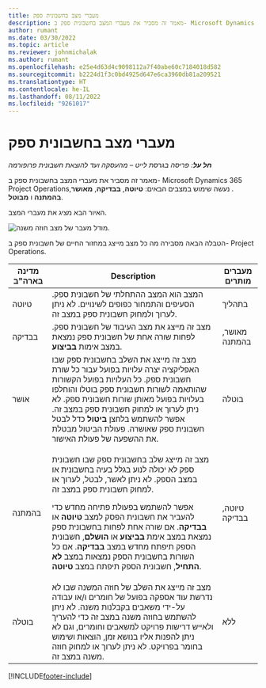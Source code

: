 ```yaml
---
title: מעברי מצב בחשבונית ספק
description: מאמר זה מסביר את מעברי המצב בחשבונית ספק ב- Microsoft Dynamics 365 Project Operations‏.
author: rumant
ms.date: 03/30/2022
ms.topic: article
ms.reviewer: johnmichalak
ms.author: rumant
ms.openlocfilehash: e25e4d63d4c9098112a7f40abe60c7184018d582
ms.sourcegitcommit: b2224d1f3c0bd4925d647e6ca3960db81a209521
ms.translationtype: HT
ms.contentlocale: he-IL
ms.lasthandoff: 08/11/2022
ms.locfileid: "9261017"
---
```

# <a name="state-transitions-on-a-vendor-invoice"></a>מעברי מצב בחשבונית ספק

_**חל על**: פריסה בגרסת לייט – מהעסקה ועד להוצאת חשבונית פרופורמה_

מאמר זה מסביר את מעברי המצב בחשבונית ספק ב- Microsoft Dynamics 365 Project Operations‏. נעשה שימוש במצבים הבאים: **טיוטה**, **בבדיקה**, **מאושר**, **בהמתנה** ו **מבוטל**.

האיור הבא מציג את מעברי המצב.

![מודל מעבר של מצב חוזה משנה.](../media/VI_State_Model.jpg)

הטבלה הבאה מסבירה מה כל מצב מייצג במחזור החיים של חשבונית ספק ב- Project Operations.

| מדינה בארה"ב | Description | מעברים מותרים |
| --- | --- | --- |
| טיוטה | המצב הוא המצב ההתחלתי של חשבונית ספק. הסעיפים והתמחור כפופים לשינויים. לא ניתן לערוך ולמחוק חשבונית ספק במצב זה. | בתהליך |
| בבדיקה | מצב זה מייצג את מצב העיבוד של חשבונית ספק. לפחות שורה אחת של חשבונית ספק נמצאת במצב אימות **בביצוע**. | מאושר, בהמתנה |
| אושר | מצב זה מייצג את השלב בחשבונית ספק שבו האפליקציה יצרה עלויות בפועל עבור כל שורת חשבונית ספק. כל העלויות בפועל הקשורות שהותאמה לשורות חשבונית ספק בוטלו והוחלפו בעלויות בפועל מאותן שורות חשבונית ספק. לא ניתן לערוך או למחוק חשבונית ספק במצב זה. אפשר להשתמש בלחצן **ביטול** כדל לבטל חשבונית ספק שאושרה. פעולת הביטול מבטלת את ההשפעה של פעולת האישור. | בוטלה |
| בהמתנה | <p>מצב זה מייצג שלב בחשבונית ספק שבו חשבונית ספק לא יכולה לנוע בגלל בעיה בחשבונית או במצב הספק. לא ניתן לאשר, לבטל, לערוך או למחוק חשבונית ספק במצב זה.</p><p>אפשר להשתמש בפעולת פתיחה מחדש כדי להעביר את חשבונית הפסק למצב **טיוטה** או **בבדיקה**. אם שורה אחת לפחות בחשבונית ספק נמצאת במצב אימת **בביצוע** או **הושלם**, חשבונית הספק תיפתח מחדש במצב **בבדיקה**. אם כל השורות בחשבונית הספק נמצאות במצב **לא התחיל**, חשבונית הספק תיפתח במצב **טיוטה**.</p> | טיוטה, בבדיקה |
| בוטלה | מצב זה מייצג את השלב של חוזה המשנה שבו לא נדרשת עוד אספקה בפועל של חומרים ו/או עבודה על-ידי משאבים בקבלנות משנה. לא ניתן להשתמש בחוזה משנה במצב זה כדי להעריך ולאייש דרישות פרויקט למשאבים וחומרים, וגם לא ניתן להפנות אליו בנושא זמן, הוצאות ושימוש בחומר בפרויקט. לא ניתן לערוך או למחוק חוזה משנה במצב זה. | ללא |

[!INCLUDE[footer-include](../../includes/footer-banner.md)]
